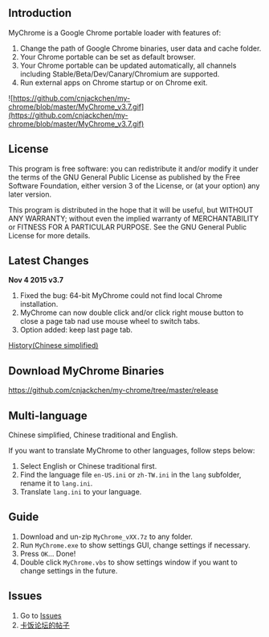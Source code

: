 ## Introduction

MyChrome is a Google Chrome portable loader with features of:
 1. Change the path of Google Chrome binaries, user data and cache folder.
 2. Your Chrome portable can be set as default browser.
 3. Your Chrome portable can be updated automatically, all channels including Stable/Beta/Dev/Canary/Chromium are supported.
 4. Run external apps on Chrome startup or on Chrome exit.

![https://github.com/cnjackchen/my-chrome/blob/master/MyChrome_v3.7.gif](https://github.com/cnjackchen/my-chrome/blob/master/MyChrome_v3.7.gif)

## License

This program is free software: you can redistribute it and/or modify
it under the terms of the GNU General Public License as published by
the Free Software Foundation, either version 3 of the License, or
(at your option) any later version.

This program is distributed in the hope that it will be useful,
but WITHOUT ANY WARRANTY; without even the implied warranty of
MERCHANTABILITY or FITNESS FOR A PARTICULAR PURPOSE.  See the
GNU General Public License for more details.

## Latest Changes
 **Nov 4 2015 v3.7**
  1. Fixed the bug: 64-bit MyChrome could not find local Chrome installation.
  2. MyChrome can now double click and/or click right mouse button to close a page tab nad use mouse wheel to switch tabs.
  3. Option added: keep last page tab.

[History(Chinese simplified)](https://github.com/cnjackchen/my-chrome/wiki/History)

## Download MyChrome Binaries
https://github.com/cnjackchen/my-chrome/tree/master/release

## Multi-language
Chinese simplified, Chinese traditional and English.

If you want to translate MyChrome to other languages, follow steps below:
 1. Select English or Chinese traditional first.
 2. Find the language file `en-US.ini` or `zh-TW.ini` in the `lang` subfolder, rename it to `lang.ini`.
 3. Translate `lang.ini` to your language.

## Guide
 1. Download and un-zip `MyChrome_vXX.7z` to any folder.
 2. Run `MyChrome.exe` to show settings GUI, change settings if necessary.
 3. Press `OK`... Done!
 4. Double click `MyChrome.vbs` to show settings window if you want to change settings in the future.

## Issues
 1. Go to [Issues](https://github.com/cnjackchen/my-chrome/issues)
 2. [卡饭论坛的帖子](http://bbs.kafan.cn/thread-1725205-1-1.html)

